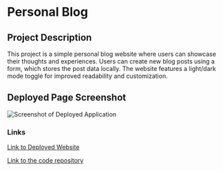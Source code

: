# Personal Blog
## Project Description

This project is a simple personal blog website where users can showcase their thoughts and experiences. Users can create new blog posts using a form, which stores the post data locally. The website features a light/dark mode toggle for improved readability and customization.

## Deployed Page Screenshot

![Screenshot of Deployed Application]()

### Links

[Link to Deployed Website]()

[Link to the code repository]()